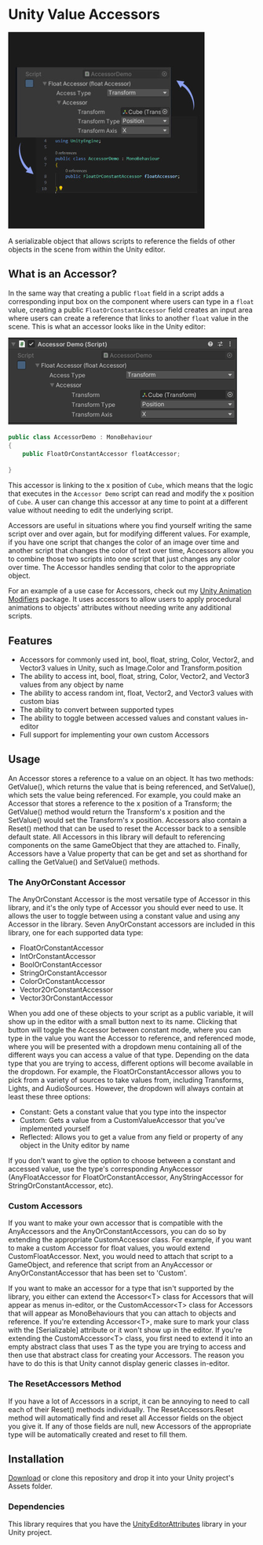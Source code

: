 # Unity Value Accessors

![](UnityValueAccessorIcon.jpg)

A serializable object that allows scripts to reference the fields of other objects in the scene from within the Unity editor.

## What is an Accessor?
In the same way that creating a public `float` field in a script adds a corresponding input box on the component where users can type in a `float` value, creating a public `FloatOrConstantAccessor` field creates an input area where users can create a reference that links to another `float` value in the scene. This is what an accessor looks like in the Unity editor:

![](readme-assets/accessor_example.PNG)

``` c#
public class AccessorDemo : MonoBehaviour
{
    public FloatOrConstantAccessor floatAccessor;

}
```
This accessor is linking to the x position of `Cube`, which means that the logic that executes in the `Accessor Demo` script can read and modify the x position of `Cube`. A user can change this accessor at any time to point at a different value without needing to edit the underlying script.

Accessors are useful in situations where you find yourself writing the same script over and over again, but for modifying different values. For example, if you have one script that changes the color of an image over time and another script that changes the color of text over time, Accessors allow you to combine those two scripts into one script that just changes any color over time. The Accessor handles sending that color to the appropriate object.

For an example of a use case for Accessors, check out my [Unity Animation Modifiers](https://github.com/ollyisonit/UnityAnimationModifiers) package. It uses accessors to allow users to apply procedural animations to objects' attributes without needing write any additional scripts.

## Features

 - Accessors for commonly used int, bool, float, string, Color, Vector2, and Vector3 values in Unity, such as Image.Color and Transform.position
 - The ability to access int, bool, float, string, Color, Vector2, and Vector3 values from any object by name
 - The ability to access random int, float, Vector2, and Vector3 values with custom bias
 - The ability to convert between supported types
 - The ability to toggle between accessed values and constant values in-editor
 - Full support for implementing your own custom Accessors

## Usage
An Accessor stores a reference to a value on an object. It has two methods: GetValue(), which returns the value that is being referenced, and SetValue(), which sets the value being referenced. For example, you could make an Accessor that stores a reference to the x position of a Transform; the GetValue() method would return the Transform's x position and the SetValue() would set the Transform's x position.
Accessors also contain a Reset() method that can be used to reset the Accessor back to a sensible default state. All Accessors in this library will default to referencing components on the same GameObject that they are attached to.
Finally, Accessors have a Value property that can be get and set as shorthand for calling the GetValue() and SetValue() methods.

### The AnyOrConstant Accessor
The AnyOrConstant Accessor is the most versatile type of Accessor in this library, and it's the only type of Accessor you should ever need to use. It allows the user to toggle between using a constant value and using any Accessor in the library. Seven AnyOrConstant accessors are included in this library, one for each supported data type:
 - FloatOrConstantAccessor
 - IntOrConstantAccessor
 - BoolOrConstantAccessor
 - StringOrConstantAccessor
 - ColorOrConstantAccessor
 - Vector2OrConstantAccessor
 - Vector3OrConstantAccessor
 
When you add one of these objects to your script as a public variable, it will show up in the editor with a small button next to its name. Clicking that button will toggle the Accessor between constant mode, where you can type in the value you want the Accessor to reference, and referenced mode, where you will be presented with a dropdown menu containing all of the different ways you can access a value of that type. Depending on the data type that you are trying to access, different options will become available in the dropdown. For example, the FloatOrConstantAccessor allows you to pick from a variety of sources to take values from, including Transforms, Lights, and AudioSources. However, the dropdown will always contain at least these three options:
 - Constant: Gets a constant value that you type into the inspector
 - Custom: Gets a value from a CustomValueAccessor that you've implemented yourself
 - Reflected: Allows you to get a value from any field or property of any object in the Unity editor by name
 
 If you don't want to give the option to choose between a constant and accessed value, use the type's corresponding AnyAccessor (AnyFloatAccessor for FloatOrConstantAccessor, AnyStringAccessor for StringOrConstantAccessor, etc).

### Custom Accessors
If you want to make your own accessor that is compatible with the AnyAccessors and the AnyOrConstantAccessors, you can do so by extending the appropriate CustomAccessor class. For example, if you want to make a custom Accessor for float values, you would extend CustomFloatAccessor. Next, you would need to attach that script to a GameObject, and reference that script from an AnyAccessor or AnyOrConstantAccessor that has been set to 'Custom'.

If you want to make an accessor for a type that isn't supported by the library, you either can extend the Accessor<T\> class for Accessors that will appear as menus in-editor, or the CustomAccessor<T\> class for Accessors that will appear as MonoBehaviours that you can attach to objects and reference. If you're extending Accessor<T\>, make sure to mark your class with the [Serializable] attribute or it won't show up in the editor. If you're extending the CustomAccessor<T\> class, you first need to extend it into an empty abstract class that uses T as the type you are trying to access and then use that abstract class for creating your Accessors. The reason you have to do this is that Unity cannot display generic classes in-editor.

### The ResetAccessors Method
If you have a lot of Accessors in a script, it can be annoying to need to call each of their Reset() methods individually. The ResetAccessors.Reset method will automatically find and reset all Accessor fields on the object you give it. If any of those fields are null, new Accessors of the appropriate type will be automatically created and reset to fill them.

## Installation
[Download](https://github.com/ollyisonit/UnityValueAccessors/releases/latest) or clone this repository and drop it into your Unity project's Assets folder.

### Dependencies
This library requires that you have the [UnityEditorAttributes](https://github.com/ollyisonit/UnityEditorAttributes) library in your Unity project.

